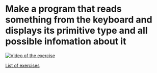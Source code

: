 # Make a program that reads something from the keyboard and displays its primitive type and all possible infomation about it

[![Video of the exercise](https://img.youtube.com/vi/tHYxjJxtJko/maxresdefault.jpg)](https://youtu.be/tHYxjJxtJko)

[List of exercises](..)
